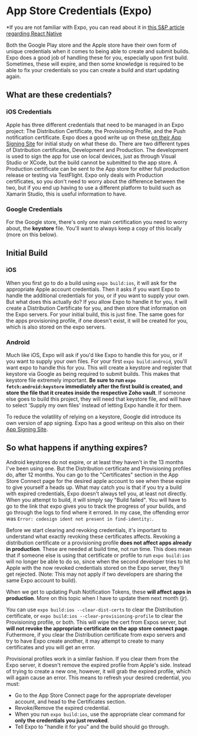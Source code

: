 # App Store Credentials (Expo)

*If you are not familiar with Expo, you can read about it in [this S&P article regarding React Native](https://github.com/Shift3/standards-and-practices/tree/main/best-practices/native/react-native)

Both the Google Play store and the Apple store have their own form of unique credentials when it comes to being able to create and submit builds. Expo does a good job of handling these for you, especially upon first build. Sometimes, these will expire, and then some knowledge is required to be able to fix your credentials so you can create a build and start updating again.

## What are these credentials?

### iOS Credentials

Apple has three different credentials that need to be managed in an Expo project: The Distribution Certificate, the Provisioning Profile, and the Push notification certificate. Expo does a good write up on these [on their App Signing Site](https://docs.expo.io/distribution/app-signing/) for initial study on what these do. There are two different types of Distribution certificates, Development and Production. The development is used to sign the app for use on local devices, just as through Visual Studio or XCode, but the build cannot be submitted to the app store. A Production certificate can be sent to the App store for either full production release or testing via TestFlight. Expo only deals with Production certificates, so you don't need to worry about the difference between the two, but if you end up having to use a different platform to build such as Xamarin Studio, this is useful information to have.

### Google Credentials

For the Google store, there's only one main certification you need to worry about, the **keystore** file. You'll want to always keep a copy of this locally (more on this below).

## Initial Build

### iOS

When you first go to do a build using `expo build:ios`, it will ask for the appropriate Apple account credentials. Then it asks if you want Expo to handle the additional credentials for you, or if you want to supply your own. But what does this actually do? If you allow Expo to handle it for you, it will create a Distribution Certificate for you, and then store that information on the Expo servers. For your initial build, this is just fine. The same goes for the apps provisioning profile, if one doesn't exist, it will be created for you, which is also stored on the expo servers.

### Android

Much like iOS, Expo will ask if you'd like Expo to handle this for you, or if you want to supply your own files. For your first `expo build:android`, you'll want expo to handle this for you. This will create a keystore and register that keystore via Google as being required to submit builds. This makes that keystore file extremely important. **Be sure to run `expo fetch:android:keystore` immediately after the first build is created, and store the file that it creates inside the respective Zoho vault**. If someone else goes to build this project, they will need that keystore file, and will have to select 'Supply my own files' instead of letting Expo handle it for them.

To reduce the volatility of relying on a keystore, Google did introduce its own version of app signing. Expo has a good writeup on this also on their [App Signing Site](https://docs.expo.io/distribution/app-signing/).

## So what happens if anything expires?

Android keystores do not expire, or at least they haven't in the 13 months I've been using one. But the Distribution certificate and Provisioning profiles do, after 12 months. You can go to the "Certificates" section in the App Store Connect page for the desired apple account to see when these expire to give yourself a heads up. What may catch you is that if you try a build with expired credentials, Expo doesn't always tell you, at least not directly. When you attempt to build, it will simply say "Build failed". You will have to go to the link that expo gives you to track the progress of your builds, and go through the logs to find where it errored. In my case, the offending error was `Error: codesign ident not present in find-identity:`.

Before we start clearing and revoking credentials, it's important to understand what exactly revoking these certificates affects. Revoking a distribution certificate or a provisioning profile **does not affect apps already in production**. These are needed at build time, not run time. This does mean that if someone else is using that certificate or profile to run `expo build:ios` will no longer be able to do so, since when the second developer tries to hit Apple with the now revoked credentials stored on the Expo server, they'll get rejected. (Note: This may not apply if two developers are sharing the same Expo account to build).

When we get to updating Push Notification Tokens, these **will affect apps in production**. More on this topic when I have to update them next month (jr).

You can use `expo build:ios --clear-dist-certs` to clear the Distribution certificate, or `expo build:ios --clear-provisioning-profile` to clear the Provisioning profile, or both. This will wipe the cert from Expos server, but **will not revoke the appropriate certificate on the app store connect page**. Futhermore, if you clear the Distribution certificate from expo servers and try to have Expo create another, it may attempt to create to many certificates and you will get an error.

Provisional profiles work in a similar fashion. If you clear them from the Expo server, it doesn't remove the expired profile from Apple's side. Instead of trying to create a new one, however, it will grab the expired profile, which will again cause an error. This means to refresh your desired credential, you must:

- Go to the App Store Connect page for the appropriate developer account, and head to the Certificates section.
- Revoke/Remove the expired credential.
- When you run `expo build:ios`, use the appropriate clear command for **only the credentials you just revoked**.
- Tell Expo to "handle it for you" and the build should go through.